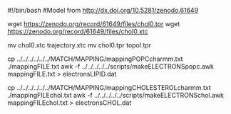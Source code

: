 #!/bin/bash
#Model from http://dx.doi.org/10.5281/zenodo.61649

wget https://zenodo.org/record/61649/files/chol0.tpr
wget https://zenodo.org/record/61649/files/chol0.xtc

mv chol0.xtc trajectory.xtc
mv chol0.tpr topol.tpr

cp ../../../../../../MATCH/MAPPING/mappingPOPCcharmm.txt ./mappingFILE.txt
awk -f ../../../../../scripts/makeELECTRONSpopc.awk mappingFILE.txt > electronsLIPID.dat

cp ../../../../../../MATCH/MAPPING/mappingCHOLESTEROLcharmm.txt ./mappingFILEchol.txt
awk -f ../../../../../scripts/makeELECTRONSchol.awk mappingFILEchol.txt > electronsCHOL.dat  
